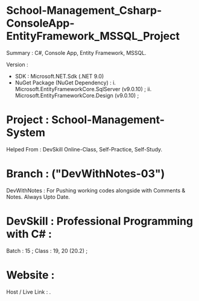 # School-Management_Csharp-ConsoleApp-EntityFramework_MSSQL_Project
Summary : C#, Console App, Entity Framework, MSSQL.

Version :
- SDK : Microsoft.NET.Sdk (.NET 9.0)
- NuGet Package (NuGet Dependency) :
    i. Microsoft.EntityFrameworkCore.SqlServer (v9.0.10) ;
    ii. Microsoft.EntityFrameworkCore.Design (v9.0.10) ;


# Project : School-Management-System
Helped From : DevSkill Online-Class, Self-Practice, Self-Study.


# Branch : ("DevWithNotes-03")
DevWithNotes : For Pushing working codes alongside with Comments & Notes. Always Upto Date. 


# DevSkill : Professional Programming with C# :
Batch : 15 ;
Class : 19, 20 (20.2) ;


# Website :
Host / Live Link : .
